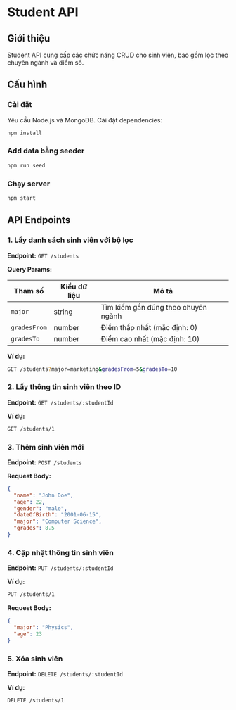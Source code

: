 # Student API

## Giới thiệu

Student API cung cấp các chức năng CRUD cho sinh viên, bao gồm lọc theo chuyên ngành và điểm số.

## Cấu hình

### Cài đặt

Yêu cầu Node.js và MongoDB. Cài đặt dependencies:

```sh
npm install
```

### Add data bằng seeder

```sh
npm run seed
```

### Chạy server

```sh
npm start
```

## API Endpoints

### 1. Lấy danh sách sinh viên với bộ lọc

**Endpoint:** `GET /students`

**Query Params:**

| Tham số      | Kiểu dữ liệu | Mô tả                               |
| ------------ | ------------ | ----------------------------------- |
| `major`      | string       | Tìm kiếm gần đúng theo chuyên ngành |
| `gradesFrom` | number       | Điểm thấp nhất (mặc định: 0)        |
| `gradesTo`   | number       | Điểm cao nhất (mặc định: 10)        |

**Ví dụ:**

```sh
GET /students?major=marketing&gradesFrom=5&gradesTo=10
```

### 2. Lấy thông tin sinh viên theo ID

**Endpoint:** `GET /students/:studentId`

**Ví dụ:**

```sh
GET /students/1
```

### 3. Thêm sinh viên mới

**Endpoint:** `POST /students`

**Request Body:**

```json
{
  "name": "John Doe",
  "age": 22,
  "gender": "male",
  "dateOfBirth": "2001-06-15",
  "major": "Computer Science",
  "grades": 8.5
}
```

### 4. Cập nhật thông tin sinh viên

**Endpoint:** `PUT /students/:studentId`

**Ví dụ:**

```sh
PUT /students/1
```

**Request Body:**

```json
{
  "major": "Physics",
  "age": 23
}
```

### 5. Xóa sinh viên

**Endpoint:** `DELETE /students/:studentId`

**Ví dụ:**

```sh
DELETE /students/1
```
